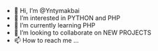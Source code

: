 - 👋 Hi, I’m @Yntymakbai
- 👀 I’m interested in PYTHON and PHP
- 🌱 I’m currently learning PHP
- 💞️ I’m looking to collaborate on NEW PROJECTS
- 📫 How to reach me ...

<!---
Yntymakbai/Yntymakbai is a ✨ special ✨ repository because its `README.md` (this file) appears on your GitHub profile.
You can click the Preview link to take a look at your changes.
--->
